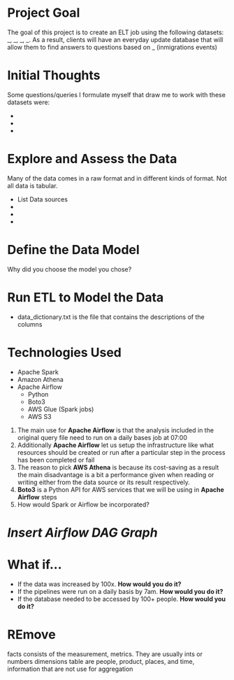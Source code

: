 # Project Goal

The goal of this project is to create an ELT job using the following datasets: _, _, _, _. As a result, clients will have an everyday update database that will allow them to find answers to questions based on _ (inmigrations events)


# Initial Thoughts

Some questions/queries I formulate myself that draw me to work with these datasets were:

- 
- 
- 

# Explore and Assess the Data

Many of the data comes in a raw format and in different kinds of format. Not all data is tabular.

- List Data sources
- 
- 
- 

# Define the Data Model
Why did you choose the model you chose?


# Run ETL to Model the Data

- data_dictionary.txt is the file that contains the descriptions of the columns 

# Technologies Used
- Apache Spark
- Amazon Athena
- Apache Airflow
    - Python
    - Boto3
    - AWS Glue (Spark jobs)
    - AWS S3

1. The main use for **Apache Airflow** is that the analysis included in the original query file need to run on a daily bases job at 07:00
3. Additionally **Apache Airflow** let us setup the infrastructure like what resources should be created or run after a particular step in the process has been completed or fail
2. The reason to pick **AWS Athena** is because its cost-saving as a result the main disadvantage is a bit a performance given when reading or writing either from the data source or its result respectively.
3. **Boto3** is a Python API for AWS services that we will be using in **Apache Airflow** steps
4. How would Spark or Airflow be incorporated? 

# *Insert Airflow DAG Graph*


# What if...

- If the data was increased by 100x. **How would you do it?**
- If the pipelines were run on a daily basis by 7am. **How would you do it?**
- If the database needed to be accessed by 100+ people. **How would you do it?**



# REmove
facts consists of the measurement, metrics. They are usually ints or numbers
dimensions table are people, product, places, and time, information that are not use for aggregation